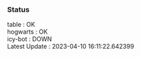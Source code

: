 ### Status


table : OK  
hogwarts : OK  
icy-bot : DOWN  
Latest Update : 2023-04-10 16:11:22.642399
